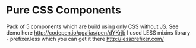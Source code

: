 # Pure CSS Components
Pack of 5 components which are build using only CSS without JS.
See demo here http://codepen.io/pgalias/pen/dYKrjb
I used LESS mixins library - prefixer.less which you can get it there http://lessprefixer.com/